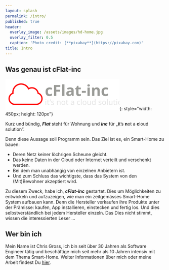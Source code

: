 ```yaml
---
layout: splash
permalink: /intro/
published: true
header:
  overlay_image: /assets/images/hd-home.jpg
  overlay_filter: 0.5
  caption: 'Photo credit: [**pixabay**](https://pixabay.com)'
title: Intro
---
```


## Was genau ist cFlat-inc

![logo_grey.svg](/assets/images/logo-grey.svg){: style="width: 450px; height: 120px"}

Kurz und bündig, **_Flat_** steht für Wohnung und **_inc_** für „**i**t’s **n**ot a **c**loud solution“. 

Denn diese Aussage soll Programm sein. Das Ziel ist es, ein Smart-Home zu bauen:

* Deren Netz keiner löchrigen Scheune gleicht. 
* Das keine Daten in der Cloud oder Internet verteilt und verschenkt werden. 
* Bei dem man unabhängig von einzelnen Anbietern ist. 
* Und zum Schluss das wichtigste, dass das System von den (Mit)Bewohner akzeptiert wird.

Zu diesem Zweck, habe ich, **_cFlat-inc_** gestartet. Dies um Möglichkeiten zu entwickeln und aufzuzeigen, wie man ein zeitgemässes Smart-Home System aufbauen kann. Denn die Hersteller verkaufen ihre Produkte unter der Prämisse: kaufen, App installieren, einstecken und fertig los. Und dies selbstverständlich bei jedem Hersteller einzeln. Das Dies nicht stimmt, wissen die interessierten Leser ...

## Wer bin ich

Mein Name ist Chris Gross, ich bin seit über 30 Jahren als Software Engineer tätig und beschäftige mich seit mehr als 10 Jahren intensiv mit dem Thema Smart-Home. Weiter Informationen über mich oder meine Arbeit findest Du [hier](/about/).
